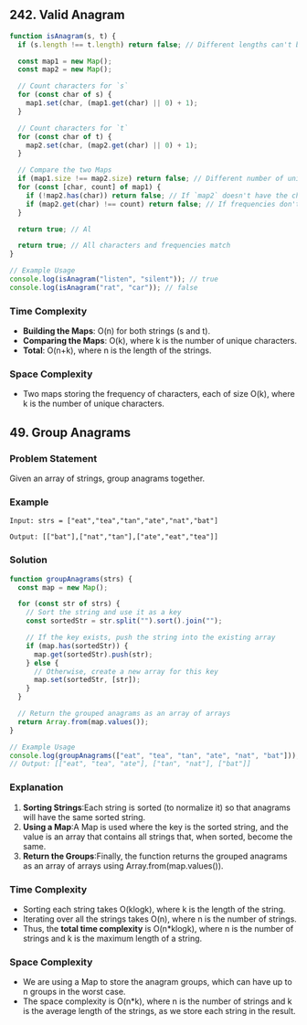 ## 242. Valid Anagram

```javascript
function isAnagram(s, t) {
  if (s.length !== t.length) return false; // Different lengths can't be anagrams

  const map1 = new Map();
  const map2 = new Map();

  // Count characters for `s`
  for (const char of s) {
    map1.set(char, (map1.get(char) || 0) + 1);
  }

  // Count characters for `t`
  for (const char of t) {
    map2.set(char, (map2.get(char) || 0) + 1);
  }

  // Compare the two Maps
  if (map1.size !== map2.size) return false; // Different number of unique characters
  for (const [char, count] of map1) {
    if (!map2.has(char)) return false; // If `map2` doesn't have the character
    if (map2.get(char) !== count) return false; // If frequencies don't match
  }

  return true; // Al

  return true; // All characters and frequencies match
}

// Example Usage
console.log(isAnagram("listen", "silent")); // true
console.log(isAnagram("rat", "car")); // false
```

### **Time Complexity**

- **Building the Maps**: O(n) for both strings (s and t).
- **Comparing the Maps**: O(k), where k is the number of unique characters.
- **Total**: O(n+k), where n is the length of the strings.

### **Space Complexity**

- Two maps storing the frequency of characters, each of size O(k), where k is the number of unique characters.

## 49. Group Anagrams

### Problem Statement

Given an array of strings, group anagrams together.

### Example

```
Input: strs = ["eat","tea","tan","ate","nat","bat"]

Output: [["bat"],["nat","tan"],["ate","eat","tea"]]
```

### Solution

```javascript
function groupAnagrams(strs) {
  const map = new Map();

  for (const str of strs) {
    // Sort the string and use it as a key
    const sortedStr = str.split("").sort().join("");

    // If the key exists, push the string into the existing array
    if (map.has(sortedStr)) {
      map.get(sortedStr).push(str);
    } else {
      // Otherwise, create a new array for this key
      map.set(sortedStr, [str]);
    }
  }

  // Return the grouped anagrams as an array of arrays
  return Array.from(map.values());
}

// Example Usage
console.log(groupAnagrams(["eat", "tea", "tan", "ate", "nat", "bat"]));
// Output: [["eat", "tea", "ate"], ["tan", "nat"], ["bat"]]
```

### **Explanation**

1.  **Sorting Strings**:Each string is sorted (to normalize it) so that anagrams will have the same sorted string.
2.  **Using a Map**:A Map is used where the key is the sorted string, and the value is an array that contains all strings that, when sorted, become the same.
3.  **Return the Groups**:Finally, the function returns the grouped anagrams as an array of arrays using Array.from(map.values()).

### **Time Complexity**

- Sorting each string takes O(klog⁡k), where k is the length of the string.
- Iterating over all the strings takes O(n), where n is the number of strings.
- Thus, the **total time complexity** is O(n*klog⁡k), where n is the number of strings and k is the maximum length of a string.

### **Space Complexity**

- We are using a Map to store the anagram groups, which can have up to n groups in the worst case.
- The space complexity is O(n*k), where n is the number of strings and k is the average length of the strings, as we store each string in the result.


